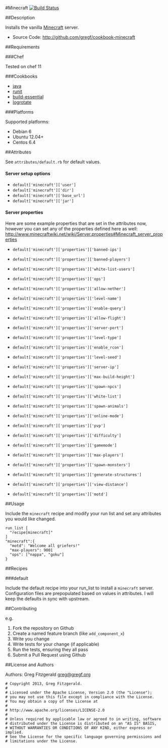 #Minecraft [![Build Status](https://secure.travis-ci.org/gregf/cookbook-minecraft.png)](http://travis-ci.org/gregf/cookbook-minecraft)

##Description

Installs the vanilla [Minecraft](http://www.minecraft.net) server.

* Source Code: http://github.com/gregf/cookbook-minecraft

##Requirements

###Chef

Tested on chef 11

###Cookbooks

* [java](http://community.opscode.com/cookbooks/java)
* [runit](http://community.opscode.com/cookbooks/runit)
* [build-essential](http://community.opscode.com/cookbooks/build-essential)
* [logrotate](http://community.opscode.com/cookbooks/logrotate)

###Platforms

Supported platforms:

* Debian 6
* Ubuntu 12.04+
* Centos 6.4

##Attributes

See `attributes/default.rb` for default values.

#### Server setup options

* `default['minecraft']['user']`
* `default['minecraft']['dir']`
* `default['minecraft']['base_url']`
* `default['minecraft']['jar']`

#### Server properties

Here are some example properties that are set in the attributes now, however you
can set any of the properties defined here as well:
http://www.minecraftwiki.net/wiki/Server.properties#Minecraft_server_properties

* `default['minecraft']['properties']['banned-ips']`
* `default['minecraft']['properties']['banned-players']`
* `default['minecraft']['properties']['white-list-users']`
* `default['minecraft']['properties']['ops']`

* `default['minecraft']['properties']['allow-nether']`
* `default['minecraft']['properties']['level-name']`
* `default['minecraft']['properties']['enable-query']`
* `default['minecraft']['properties']['allow-flight']`
* `default['minecraft']['properties']['server-port']`
* `default['minecraft']['properties']['level-type']`
* `default['minecraft']['properties']['enable_rcon']`
* `default['minecraft']['properties']['level-seed']`
* `default['minecraft']['properties']['server-ip']`
* `default['minecraft']['properties']['max-build-height']`
* `default['minecraft']['properties']['spawn-npcs']`
* `default['minecraft']['properties']['white-list']`
* `default['minecraft']['properties']['spawn-animals'] `
* `default['minecraft']['properties']['online-mode']`
* `default['minecraft']['properties']['pvp']`
* `default['minecraft']['properties']['difficulty']`
* `default['minecraft']['properties']['gamemode']`
* `default['minecraft']['properties']['max-players']`
* `default['minecraft']['properties']['spawn-monsters']`
* `default['minecraft']['properties']['generate-structures']`
* `default['minecraft']['properties']['view-distance']`
* `default['minecraft']['properties']['motd']`

##Usage

Include the `minecraft` recipe and modify your run list and set any attributes
you would like changed.

    run_list [
      "recipe[minecraft]"
    ]
    "minecraft":{
      "motd": "Welcome all griefers!"
      "max-players": 9001
      "ops": ["nappa", "goku"]
    }


##Recipes

###default

Include the default recipe into your run_list to install a `minecraft` server.
Configuration files are prepopulated based on values in attributes. I will keep
the defaults in sync with upstream.

##Contributing

e.g.

1. Fork the repository on Github
2. Create a named feature branch (like `add_component_x`)
3. Write you change
4. Write tests for your change (if applicable)
5. Run the tests, ensuring they all pass
6. Submit a Pull Request using Github

##License and Authors

Authors: Greg Fitzgerald <greg@gregf.org>

```
# Copyright 2013, Greg Fitzgerald.
#
# Licensed under the Apache License, Version 2.0 (the "License");
# you may not use this file except in compliance with the License.
# You may obtain a copy of the License at
#
# http://www.apache.org/licenses/LICENSE-2.0
#
# Unless required by applicable law or agreed to in writing, software
# distributed under the License is distributed on an "AS IS" BASIS,
# WITHOUT WARRANTIES OR CONDITIONS OF ANY KIND, either express or implied.
# See the License for the specific language governing permissions and
# limitations under the License.
```
